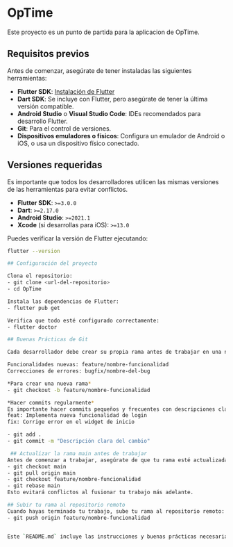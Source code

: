 # OpTime

Este proyecto es un punto de partida para la aplicacion de OpTime.

## Requisitos previos

Antes de comenzar, asegúrate de tener instaladas las siguientes herramientas:

- **Flutter SDK**: [Instalación de Flutter](https://docs.flutter.dev/get-started/install)
- **Dart SDK**: Se incluye con Flutter, pero asegúrate de tener la última versión compatible.
- **Android Studio** o **Visual Studio Code**: IDEs recomendados para desarrollo Flutter.
- **Git**: Para el control de versiones.
- **Dispositivos emuladores o físicos**: Configura un emulador de Android o iOS, o usa un dispositivo físico conectado.

## Versiones requeridas

Es importante que todos los desarrolladores utilicen las mismas versiones de las herramientas para evitar conflictos.

- **Flutter SDK**: `>=3.0.0`
- **Dart**: `>=2.17.0`
- **Android Studio**: `>=2021.1`
- **Xcode** (si desarrollas para iOS): `>=13.0`

Puedes verificar la versión de Flutter ejecutando:

```bash
flutter --version

## Configuración del proyecto

Clona el repositorio:
- git clone <url-del-repositorio>
- cd OpTime

Instala las dependencias de Flutter:
- flutter pub get

Verifica que todo esté configurado correctamente:
- flutter doctor

## Buenas Prácticas de Git

Cada desarrollador debe crear su propia rama antes de trabajar en una nueva funcionalidad o corrección de errores. Usa las siguientes convenciones de nombres para las ramas:

Funcionalidades nuevas: feature/nombre-funcionalidad
Correcciones de errores: bugfix/nombre-del-bug

*Para crear una nueva rama*
- git checkout -b feature/nombre-funcionalidad

*Hacer commits regularmente*
Es importante hacer commits pequeños y frecuentes con descripciones claras de los cambios. Sigue esta convención para los mensajes de commit:
feat: Implementa nueva funcionalidad de login
fix: Corrige error en el widget de inicio

- git add .
- git commit -m "Descripción clara del cambio"

 ## Actualizar la rama main antes de trabajar
Antes de comenzar a trabajar, asegúrate de que tu rama esté actualizada con los últimos cambios en main:
- git checkout main
- git pull origin main
- git checkout feature/nombre-funcionalidad
- git rebase main
Esto evitará conflictos al fusionar tu trabajo más adelante.

## Subir tu rama al repositorio remoto
Cuando hayas terminado tu trabajo, sube tu rama al repositorio remoto:
- git push origin feature/nombre-funcionalidad


Este `README.md` incluye las instrucciones y buenas prácticas necesarias para trabajar en **OpTime**. Asegura una configuración adecuada del entorno de desarrollo, un flujo de trabajo de Git organizado y procedimientos para pruebas y despliegue.
